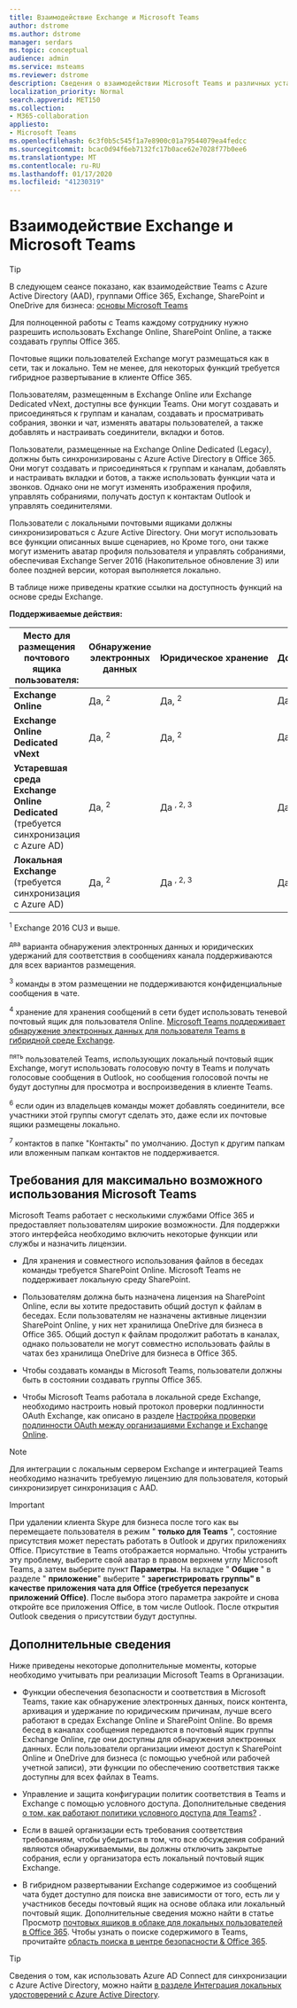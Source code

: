 ```yaml
---
title: Взаимодействие Exchange и Microsoft Teams
author: dstrome
ms.author: dstrome
manager: serdars
ms.topic: conceptual
audience: admin
ms.service: msteams
ms.reviewer: dstrome
description: Сведения о взаимодействии Microsoft Teams и различных установок Exchange при использовании некоторых функций, таких как создание команд и присоединение к ним, создание каналов и т. д.
localization_priority: Normal
search.appverid: MET150
ms.collection:
- M365-collaboration
appliesto:
- Microsoft Teams
ms.openlocfilehash: 6c3f0b5c545f1a7e8900c01a79544079ea4fedcc
ms.sourcegitcommit: bcac0d94f6eb7132fc17b0ace62e7028f77b0ee6
ms.translationtype: MT
ms.contentlocale: ru-RU
ms.lasthandoff: 01/17/2020
ms.locfileid: "41230319"
---
```

# <a name="how-exchange-and-microsoft-teams-interact"></a>Взаимодействие Exchange и Microsoft Teams

> [!Tip]
> В следующем сеансе показано, как взаимодействие Teams с Azure Active Directory (AAD), группами Office 365, Exchange, SharePoint и OneDrive для бизнеса: [основы Microsoft Teams](https://aka.ms/teams-foundations)

Для полноценной работы с Teams каждому сотруднику нужно разрешить использовать Exchange Online, SharePoint Online, а также создавать группы Office 365.

Почтовые ящики пользователей Exchange могут размещаться как в сети, так и локально. Тем не менее, для некоторых функций требуется гибридное развертывание в клиенте Office 365.

Пользователям, размещенным в Exchange Online или Exchange Dedicated vNext, доступны все функции Teams. Они могут создавать и присоединяться к группам и каналам, создавать и просматривать собрания, звонки и чат, изменять аватары пользователей, а также добавлять и настраивать соединители, вкладки и ботов.

Пользователи, размещенные на Exchange Online Dedicated (Legacy), должны быть синхронизированы с Azure Active Directory в Office 365. Они могут создавать и присоединяться к группам и каналам, добавлять и настраивать вкладки и ботов, а также использовать функции чата и звонков. Однако они не могут изменять изображения профиля, управлять собраниями, получать доступ к контактам Outlook и управлять соединителями.

Пользователи с локальными почтовыми ящиками должны синхронизироваться с Azure Active Directory. Они могут использовать все функции описанных выше сценариев, но Кроме того, они также могут изменить аватар профиля пользователя и управлять собраниями, обеспечивая Exchange Server 2016 (Накопительное обновление 3) или более поздней версии, которая выполняется локально.

В таблице ниже приведены краткие ссылки на доступность функций на основе среды Exchange.


**Поддерживаемые действия:**

| Место для размещения почтового ящика пользователя: | Обнаружение электронных данных| Юридическое&nbsp;хранение | Документации| Руководства для разработчиков групп и каналов |Создание и Просмотр собраний в Teams| Изменение аватара пользователя | История звонков | Управление контактами | Доступ к контактам Outlook | Голосовая почта |Добавление и настройка соединителей|Добавление и настройка вкладок|Добавление и настройка ботов| 
|---|---|---|---|---|---|---|---|---|---|---|---|---|---|
|**Exchange Online**|Да, <sup>2</sup>|Да, <sup>2</sup>|Да |Да |Да |Да |Да |Да |Да, <sup>7</sup>|Да |Да |Да |Да |
|**Exchange Online Dedicated vNext**|Да, <sup>2</sup>|Да, <sup>2</sup>|Да |Да |Да |Да |Да |Да |Да, <sup>7</sup>|Да |Да |Да |Да|
|**Устаревшая среда Exchange Online Dedicated** (требуется синхронизация с Azure AD)|Да, <sup>2</sup>|Да <sup>, 2, 3</sup>|Да <sup>, 4|Да|Нет|Нет|Да|Да|Нет|Да <sup>, 5|Да <sup>, 6|Да |Да |
|**Локальная Exchange** (требуется синхронизация с Azure AD)|Да, <sup>2</sup>| Да <sup>, 2, 3</sup> |Да <sup>, 4|Да|Да (Exchange 2016 CU3 +)|Да (Exchange 2016 CU3 +)|Да |Да|Нет|Да <sup>, 5|Да <sup>, 6|Да |Да |

<sup>1</sup> Exchange 2016 CU3 и выше.  

<sup>два</sup> варианта обнаружения электронных данных и юридических удержаний для соответствия в сообщениях канала поддерживаются для всех вариантов размещения.

<sup>3</sup> команды в этом размещении не поддерживаются конфиденциальные сообщения в чате.

<sup>4</sup> хранение для хранения сообщений в сети будет использовать теневой почтовый ящик для пользователя Online. [Microsoft Teams поддерживает обнаружение электронных данных для пользователя Teams в гибридной среде Exchange](https://techcommunity.microsoft.com/t5/Microsoft-Teams-Blog/Microsoft-Teams-supports-eDiscovery-for-Teams-users-in-a/ba-p/200009).

<sup>пять</sup> пользователей Teams, использующих локальный почтовый ящик Exchange, могут использовать голосовую почту в Teams и получать голосовые сообщения в Outlook, но сообщения голосовой почты не будут доступны для просмотра и воспроизведения в клиенте Teams.

<sup>6</sup> если один из владельцев команды может добавлять соединители, все участники этой группы смогут сделать это, даже если их почтовые ящики размещены локально.

<sup>7</sup> контактов в папке "Контакты" по умолчанию. Доступ к другим папкам или вложенным папкам контактов не поддерживается.

## <a name="requirements-to-get-the-most-out-of-microsoft-teams"></a>Требования для максимально возможного использования Microsoft Teams

Microsoft Teams работает с несколькими службами Office 365 и предоставляет пользователям широкие возможности. Для поддержки этого интерфейса необходимо включить некоторые функции или службы и назначить лицензии.

- Для хранения и совместного использования файлов в беседах команды требуется SharePoint Online. Microsoft Teams не поддерживает локальную среду SharePoint.

- Пользователям должна быть назначена лицензия на SharePoint Online, если вы хотите предоставить общий доступ к файлам в беседах. Если пользователям не назначены активные лицензии SharePoint Online, у них нет хранилища OneDrive для бизнеса в Office 365. Общий доступ к файлам продолжит работать в каналах, однако пользователи не могут совместно использовать файлы в чатах без хранилища OneDrive для бизнеса в Office 365.

- Чтобы создавать команды в Microsoft Teams, пользователи должны быть в состоянии создавать группы Office 365.

- Чтобы Microsoft Teams работала в локальной среде Exchange, необходимо настроить новый протокол проверки подлинности OAuth Exchange, как описано в разделе [Настройка проверки подлинности OAuth между организациями Exchange и Exchange Online](https://docs.microsoft.com/exchange/configure-oauth-authentication-between-exchange-and-exchange-online-organizations-exchange-2013-help).

> [!NOTE]
>Для интеграции с локальным сервером Exchange и интеграцией Teams необходимо назначить требуемую лицензию для пользователя, который синхронизирует синхронизация с AAD.

> [!IMPORTANT]
> При удалении клиента Skype для бизнеса после того как вы перемещаете пользователя в режим " **только для Teams** ", состояние присутствия может перестать работать в Outlook и других приложениях Office. Присутствие в Teams отображается нормально. Чтобы устранить эту проблему, выберите свой аватар в правом верхнем углу Microsoft Teams, а затем выберите пункт **Параметры**. На вкладке " **Общие** " в разделе " **приложение**" выберите " **зарегистрировать группы" в качестве приложения чата для Office (требуется перезапуск приложений Office)**. После выбора этого параметра закройте и снова откройте все приложения Office, в том числе Outlook. После открытия Outlook сведения о присутствии будут доступны.

## <a name="additional-considerations"></a>Дополнительные сведения

Ниже приведены некоторые дополнительные моменты, которые необходимо учитывать при реализации Microsoft Teams в Организации.

- Функции обеспечения безопасности и соответствия в Microsoft Teams, такие как обнаружение электронных данных, поиск контента, архивация и удержание по юридическим причинам, лучше всего работают в средах Exchange Online и SharePoint Online. Во время бесед в каналах сообщения передаются в почтовый ящик группы Exchange Online, где они доступны для обнаружения электронных данных. Если пользователи организации имеют доступ к SharePoint Online и OneDrive для бизнеса (с помощью учебной или рабочей учетной записи), эти функции по обеспечению соответствия также доступны для всех файлах в Teams.

- Управление и защита конфигурации политик соответствия в Teams и Exchange с помощью условного доступа. Дополнительные сведения [о том, как работают политики условного доступа для Teams?](security-compliance-overview.md#how-do-conditional-access-policies-work-for-teams) .

- Если в вашей организации есть требования соответствия требованиям, чтобы убедиться в том, что все обсуждения собраний являются обнаруживаемыми, вы должны отключить закрытые собрания, если у организатора есть локальный почтовый ящик Exchange.

- В гибридном развертывании Exchange содержимое из сообщений чата будет доступно для поиска вне зависимости от того, есть ли у участников беседы почтовый ящик на основе облака или локальный почтовый ящик. Дополнительные сведения можно найти в статье Просмотр [почтовых ящиков в облаке для локальных пользователей в Office 365](https://docs.microsoft.com/office365/securitycompliance/search-cloud-based-mailboxes-for-on-premises-users). Чтобы узнать о поиске содержимого в Teams, прочитайте [область поиска в центре безопасности & Office 365](https://docs.microsoft.com/Office365/SecurityCompliance/content-search#searching-microsoft-teams-and-office-365-groups).

> [!TIP]
> Сведения о том, как использовать Azure AD Connect для синхронизации с Azure Active Directory, можно найти [в разделе Интеграция локальных удостоверений с Azure Active Directory](https://go.microsoft.com/fwlink/?linkid=854600).
